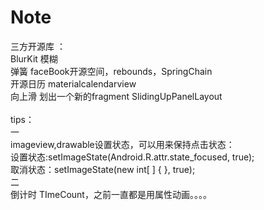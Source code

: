 # Note
三方开源库 ：<br>
BlurKit				模糊<br>
弹簧				faceBook开源空间，rebounds，SpringChain<br>
开源日历			materialcalendarview<br>
向上滑 划出一个新的fragment	SlidingUpPanelLayout	<br><br>
tips：<br>
一<br>
imageview,drawable设置状态，可以用来保持点击状态：<br>
设置状态:setImageState(Android.R.attr.state_focused, true);<br>
取消状态：setImageState(new int[ ] { }, true);<br>
二<br>
倒计时 TImeCount，之前一直都是用属性动画。。。。<br>
